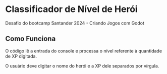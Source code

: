 # Classificador de Nível de Herói

Desafio do bootcamp Santander 2024 - Criando Jogos com Godot

## Como Funciona

O código lê a entrada do console e processa o nível referente à quantidade de XP digitada.

O usuário deve digitar o nome do herói e a XP dele separados por vírgula.
